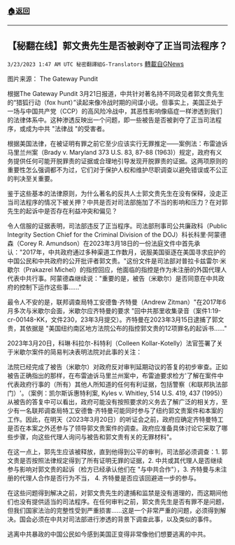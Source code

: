 ###  [:house:返回](README.md)
---


## 【秘翻在线】郭文贵先生是否被剥夺了正当司法程序？
`3/23/2023 1:47 AM UTC 秘密翻譯組G-Translators` [轉載自GNews](https://gnews.org/articles/1037830)

         

图片来源： The Gateway Pundit

根据The Gateway Pundit 3月21日报道，中共针对著名持不同政见者郭文贵先生的“猎狐行动（fox hunt）”读起来像冷战时期的间谍小说。但事实上，美国正处于一场与中国共产党（CCP）的高风险冷战中，其恶性影响像癌症一样渗透到我们的法律体系中。这种渗透反映出一个问题，即一些被告是否被剥夺了正当司法程序，或成为中共 "法律战 "的受害者。

根据美国法律，在被证明有罪之前它至少应该实行无罪推定——案例法：布雷迪诉马里兰州案（Brady v. Maryland 373 U.S. 83, 87-88 (1963)）规定，政府有义务提供任何可能开脱罪责的证据或合理地引导发现开脱罪责的证据。这两项原则的重要性怎么强调都不为过，它们对于保护人权和维护尽职调查以避免错误或不公正的判决至关重要。

鉴于这些基本的法律原则，为什么著名的反共人士郭文贵先生在没有保释，没走正当司法程序的情况下被关押？中共是否对司法部施加了不当的影响和压力？在对郭先生的起诉中是否存在利益冲突和偏见？

令人信服的证据表明，司法部违反了正当程序。司法部刑事司公共廉政科（Public Integrity Section Chief for the Criminal Division of the DOJ）科长科里·阿蒙德森（Corey R. Amundson）在2023年3月18日的一份法庭文件中首先承认："2017年，中共政府通过多种渠道工作数月，说服美国驱逐在美国寻求庇护的中国公民和中共政府的公开批评者郭文贵。"这份文件是司法部对普拉卡兹雷尔·米歇尔（Prakazrel Michel）的指控回应，他面临的指控是作为未注册的外国代理人代表中共行事。阿蒙德森继续说："重要的是，被告（米歇尔）是否同意在中共政府的控制下运作这些事......"

最令人不安的是，联邦调查局特工安德鲁·齐特曼（Andrew Zitman）"在2017年6月多次与米歇尔会面，米歇尔应齐特曼的要求 "回中共那里收集录音（案件1:19-cr-00148-KK，文件230，23年3月提交）。齐特曼在2023年3月15日逮捕了郭文贵，其依据是 "美国纽约南区地方法院公布的指控郭文贵的12项罪名的起诉书......"

2023年3月20日，科琳·科拉尔-科特利（Colleen Kollar-Kotelly）法官签署了关于米歇尔案件的简易判决表明法院对此事的关注：

法院已经完成了被告（米歇尔）对政府反对审判延期动议的答复的初步审查。正如被告正确指出的那样，在布雷迪诉马里兰州案中，布雷迪要求检方'了解在案件中代表政府行事的（所有）其他人所知道的任何有利证据，包括警察（和联邦执法部门）'。（案例：凯尔斯诉惠特利案, Kyles v. Whitley, 514 U.S. 419, 437 (1995)）从被告的答复中可以看出，政府可能没有按照要求的义务去了解广泛的相关方，至少有一名联邦调查局特工安德鲁·齐特曼可能同时参与了纽约郭文贵案件和本案的工作。因此，在明天（2023年3月20日）的听证会之前，政府应确定齐特曼特工是否在本案之外还参与了领导郭文贵案件的调查。政府应准备具体讨论它采取了哪些步骤，向这些代理人询问与被告和郭文贵有关的无罪材料"。

在这一点上，郭先生应该被释放，直到他得到公平的审判，司法部必须调查：1. 郭文贵是否按照法律规定得到了所有证明无罪的证据，2. 中共或其代理人是否继续参与影响对郭文贵的起诉（检方已经承认他们在 "与中共合作"），3. 齐特曼与未注册的代理人合作是否行为不当， 4. 齐特曼是否应该回避进一步的参与。

在这些问题得到解决之前，对郭文贵先生的逮捕和监禁是没有道理的，而这期间他们也没有提供适当的司法程序。在任何审判之前，郭文贵先生是否有罪不是问题，但我们国家法治的完整性受到严重损害......这是一个非常严重的问题，必须得到解决。国会必须在中共对司法部进行渗透的背景下调查此事，以及类似的事件。

逃离中共暴政的中国公民如今感到美国正变得非常像他们想要逃离的中共。

